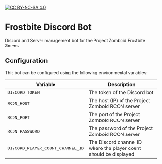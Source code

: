[![CC BY-NC-SA 4.0][cc-by-nc-sa-shield]][cc-by-nc-sa]
# Frostbite Discord Bot
Discord and Server management bot for the Project Zomboid Frostbite Server.

## Configuration
This bot can be configured using the following environmental variables:

| Variable | Description |
|---|---|
| `DISCORD_TOKEN` | The token of the Discord bot |
| `RCON_HOST` | The host (IP) of the Project Zomboid RCON server |
| `RCON_PORT` | The port of the Project Zomboid RCON server | 
| `RCON_PASSWORD` | The password of the Project Zomboid RCON server |
| `DISCORD_PLAYER_COUNT_CHANNEL_ID` | The Discord channel ID where the player count should be displayed |

[cc-by-nc-sa-shield]: https://img.shields.io/badge/License-CC%20BY--NC--SA%204.0-lightgrey.svg
[cc-by-nc-sa]: http://creativecommons.org/licenses/by-nc-sa/4.0/
